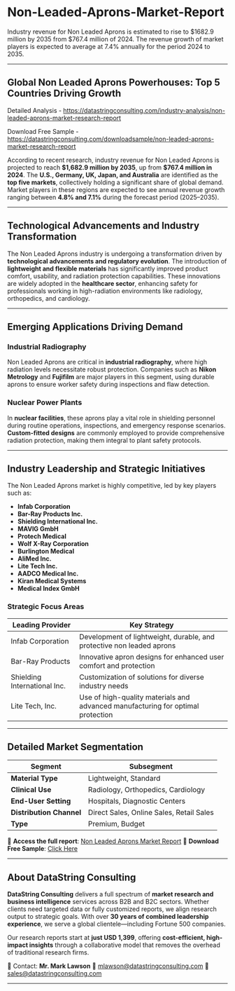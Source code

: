 # Non-Leaded-Aprons-Market-Report

Industry revenue for Non Leaded Aprons is estimated to rise to $1682.9 million by 2035 from $767.4 million of 2024. The revenue growth of market players is expected to average at 7.4% annually for the period 2024 to 2035.

---

## **Global Non Leaded Aprons Powerhouses: Top 5 Countries Driving Growth**

Detailed Analysis - https://datastringconsulting.com/industry-analysis/non-leaded-aprons-market-research-report

Download Free Sample - https://datastringconsulting.com/downloadsample/non-leaded-aprons-market-research-report

According to recent research, industry revenue for Non Leaded Aprons is projected to reach **\$1,682.9 million by 2035**, up from **\$767.4 million in 2024**. The **U.S., Germany, UK, Japan, and Australia** are identified as the **top five markets**, collectively holding a significant share of global demand. Market players in these regions are expected to see annual revenue growth ranging between **4.8% and 7.1%** during the forecast period (2025–2035).

---

## **Technological Advancements and Industry Transformation**

The Non Leaded Aprons industry is undergoing a transformation driven by **technological advancements and regulatory evolution**. The introduction of **lightweight and flexible materials** has significantly improved product comfort, usability, and radiation protection capabilities. These innovations are widely adopted in the **healthcare sector**, enhancing safety for professionals working in high-radiation environments like radiology, orthopedics, and cardiology.

---

## **Emerging Applications Driving Demand**

### **Industrial Radiography**

Non Leaded Aprons are critical in **industrial radiography**, where high radiation levels necessitate robust protection. Companies such as **Nikon Metrology** and **Fujifilm** are major players in this segment, using durable aprons to ensure worker safety during inspections and flaw detection.

### **Nuclear Power Plants**

In **nuclear facilities**, these aprons play a vital role in shielding personnel during routine operations, inspections, and emergency response scenarios. **Custom-fitted designs** are commonly employed to provide comprehensive radiation protection, making them integral to plant safety protocols.

---

## **Industry Leadership and Strategic Initiatives**

The Non Leaded Aprons market is highly competitive, led by key players such as:

* **Infab Corporation**
* **Bar-Ray Products Inc.**
* **Shielding International Inc.**
* **MAVIG GmbH**
* **Protech Medical**
* **Wolf X-Ray Corporation**
* **Burlington Medical**
* **AliMed Inc.**
* **Lite Tech Inc.**
* **AADCO Medical Inc.**
* **Kiran Medical Systems**
* **Medical Index GmbH**

### **Strategic Focus Areas**

| **Leading Provider**         | **Key Strategy**                                                                |
| ---------------------------- | ------------------------------------------------------------------------------- |
| Infab Corporation            | Development of lightweight, durable, and protective non leaded aprons           |
| Bar-Ray Products             | Innovative apron designs for enhanced user comfort and protection               |
| Shielding International Inc. | Customization of solutions for diverse industry needs                           |
| Lite Tech, Inc.              | Use of high-quality materials and advanced manufacturing for optimal protection |

---

## **Detailed Market Segmentation**

| **Segment**              | **Subsegment**                           |
| ------------------------ | ---------------------------------------- |
| **Material Type**        | Lightweight, Standard                    |
| **Clinical Use**         | Radiology, Orthopedics, Cardiology       |
| **End-User Setting**     | Hospitals, Diagnostic Centers            |
| **Distribution Channel** | Direct Sales, Online Sales, Retail Sales |
| **Type**                 | Premium, Budget                          |

📘 **Access the full report**: [Non Leaded Aprons Market Report](https://datastringconsulting.com/industry-analysis/non-leaded-aprons-market-research-report)
📄 **Download Free Sample**: [Click Here](https://datastringconsulting.com/downloadsample/non-leaded-aprons-market-research-report)

---

## **About DataString Consulting**

**DataString Consulting** delivers a full spectrum of **market research and business intelligence** services across B2B and B2C sectors. Whether clients need targeted data or fully customized reports, we align research output to strategic goals. With over **30 years of combined leadership experience**, we serve a global clientele—including Fortune 500 companies.

Our research reports start at **just USD 1,399**, offering **cost-efficient, high-impact insights** through a collaborative model that removes the overhead of traditional research firms.

📩 Contact:
**Mr. Mark Lawson**
📧 [mlawson@datastringconsulting.com](mailto:mlawson@datastringconsulting.com)
📧 [sales@datastringconsulting.com](mailto:sales@datastringconsulting.com)

---
